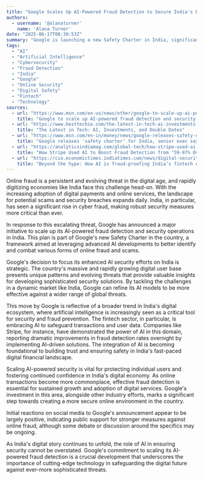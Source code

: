 ```yaml
---
title: "Google Scales Up AI-Powered Fraud Detection to Secure India's Digital Growth"
authors:
  - username: '@alanaturner'
    name: 'Alana Turner'
date: "2025-06-17T08:30:53Z"
summary: "Google is launching a new Safety Charter in India, significantly enhancing its AI-driven capabilities to detect and combat the rising tide of online fraud and bolster digital security across the country."
tags:
  - "AI"
  - "Artificial Intelligence"
  - "Cybersecurity"
  - "Fraud Detection"
  - "India"
  - "Google"
  - "Online Security"
  - "Digital Safety"
  - "Fintech"
  - "Technology"
sources:
  - url: "https://www.msn.com/en-us/news/other/google-to-scale-up-ai-powered-fraud-detection-and-security-operations-in-india/ar-AA1GRp7i"
    title: "Google to scale up AI-powered fraud detection and security operations in India"
  - url: "https://www.besttechie.com/the-latest-in-tech-ai-investments-and-double-dates/"
    title: "The Latest in Tech: AI, Investments, and Double Dates"
  - url: "https://www.msn.com/en-in/money/news/google-releases-safety-charter-for-india-senior-exec-says-india-provides-unique-view-on-evolving-threats/ar-AA1GRpbL"
    title: "Google releases 'safety charter' for India, senior exec says India provides unique view on evolving threats"
  - url: "https://analyticsindiamag.com/global-tech/how-stripe-used-ai-to-boost-fraud-detection-from-59-97-overnight/"
    title: "How Stripe Used AI to Boost Fraud Detection from ‘59-97% Overnight’"
  - url: "https://cio.economictimes.indiatimes.com/news/digital-security/beyond-the-hype-how-ai-is-fraud-proofing-indias-fintech-ecosystem/121206786"
    title: "Beyond the hype: How AI is fraud-proofing India’s fintech ecosystem"
---
```


Online fraud is a persistent and evolving threat in the digital age, and rapidly digitizing economies like India face this challenge head-on. With the increasing adoption of digital payments and online services, the landscape for potential scams and security breaches expands daily. India, in particular, has seen a significant rise in cyber fraud, making robust security measures more critical than ever.

In response to this escalating threat, Google has announced a major initiative to scale up its AI-powered fraud detection and security operations in India. This plan is part of Google's new Safety Charter in the country, a framework aimed at leveraging advanced AI developments to better identify and combat various forms of online fraud and scams.

Google's decision to focus its enhanced AI security efforts on India is strategic. The country's massive and rapidly growing digital user base presents unique patterns and evolving threats that provide valuable insights for developing sophisticated security solutions. By tackling the challenges in a dynamic market like India, Google can refine its AI models to be more effective against a wider range of global threats.

This move by Google is reflective of a broader trend in India's digital ecosystem, where artificial intelligence is increasingly seen as a critical tool for security and fraud prevention. The fintech sector, in particular, is embracing AI to safeguard transactions and user data. Companies like Stripe, for instance, have demonstrated the power of AI in this domain, reporting dramatic improvements in fraud detection rates overnight by implementing AI-driven solutions. The integration of AI is becoming foundational to building trust and ensuring safety in India's fast-paced digital financial landscape.

Scaling AI-powered security is vital for protecting individual users and fostering continued confidence in India's digital economy. As online transactions become more commonplace, effective fraud detection is essential for sustained growth and adoption of digital services. Google's investment in this area, alongside other industry efforts, marks a significant step towards creating a more secure online environment in the country.

Initial reactions on social media to Google's announcement appear to be largely positive, indicating public support for stronger measures against online fraud, although some debate or discussion around the specifics may be ongoing.

As India's digital story continues to unfold, the role of AI in ensuring security cannot be overstated. Google's commitment to scaling its AI-powered fraud detection is a crucial development that underscores the importance of cutting-edge technology in safeguarding the digital future against ever-more sophisticated threats.
